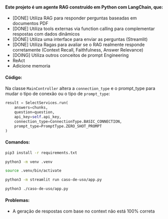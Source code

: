 #### Este projeto é um agente RAG construído em Python com LangChain, que:

- [DONE] Utiliza RAG para responder perguntas baseadas em documentos PDF
- [DONE] Utiliza tools externas via function calling para complementar respostas com dados dinâmicos
- [DONE] Utiliza uma interface para enviar as perguntas (Streamlit) 
- [DONE] Utiliza Ragas para avaliar se o RAG realmente responde corretamente (Context Recall, Faithfulness, Answer Relevance)
- [DOING] Utiliza outros conceitos de prompt Engineering
- ReAct
- Adicione memoria

#### Código:

Na classe `MainController` altera a `connection_type` e o prompt_type para mudar o tipo de conexão ou o tipo de `prompt_type`:

```python
result = SelectServices.run(
    answers=chunks,
    question=question, 
    api_key=self.api_key, 
    connection_type=ConnectionType.BASIC_CONNECTION,
    prompt_type=PromptType.ZERO_SHOT_PROMPT
)
```

#### Comandos:
```bash
pip3 install -r requirements.txt

python3 -m venv .venv

source .venv/bin/activate

python3 -m streamlit run caso-de-uso/app.py

python3 ./caso-de-uso/app.py
```

#### Problemas:

- A geração de respostas com base no context não está 100% correta